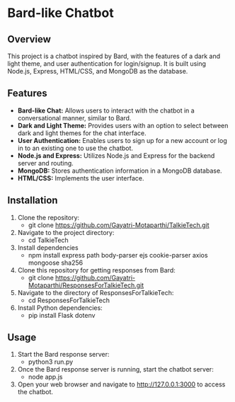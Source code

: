 # Bard-like Chatbot

## Overview

This project is a chatbot inspired by Bard, with the features of a dark and light theme, and user authentication for login/signup. It is built using Node.js, Express, HTML/CSS, and MongoDB as the database.

## Features

- **Bard-like Chat:** Allows users to interact with the chatbot in a conversational manner, similar to Bard.
- **Dark and Light Theme:** Provides users with an option to select between dark and light themes for the chat interface.
- **User Authentication:** Enables users to sign up for a new account or log in to an existing one to use the chatbot.
- **Node.js and Express:** Utilizes Node.js and Express for the backend server and routing.
- **MongoDB:** Stores authentication information in a MongoDB database.
- **HTML/CSS:** Implements the user interface.

## Installation
1. Clone the repository:
   - git clone https://github.com/Gayatri-Motaparthi/TalkieTech.git
2. Navigate to the project directory:
   - cd TalkieTech
3. Install dependencies
   - npm install express path body-parser ejs cookie-parser axios mongoose sha256
4. Clone this repository for getting responses from Bard:
   - git clone https://github.com/Gayatri-Motaparthi/ResponsesForTalkieTech.git
5. Navigate to the directory of ResponsesForTalkieTech:
   - cd ResponsesForTalkieTech
6. Install Python dependencies:
   - pip install Flask dotenv
  
## Usage
1. Start the Bard response server:
   - python3 run.py
2. Once the Bard response server is running, start the chatbot server:
   - node app.js
3. Open your web browser and navigate to http://127.0.0.1:3000 to access the chatbot.

 
